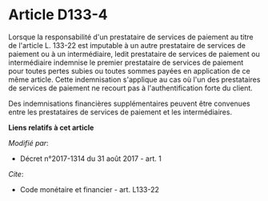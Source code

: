 # Article D133-4

Lorsque la responsabilité d'un prestataire de services de paiement au titre de l'article L. 133-22 est imputable à un autre
prestataire de services de paiement ou à un intermédiaire, ledit prestataire de services de paiement ou intermédiaire
indemnise le premier prestataire de services de paiement pour toutes pertes subies ou toutes sommes payées en application de
ce même article. Cette indemnisation s'applique au cas où l'un des prestataires de services de paiement ne recourt pas à
l'authentification forte du client.

Des indemnisations financières supplémentaires peuvent être convenues entre les prestataires de services de paiement et les
intermédiaires.

**Liens relatifs à cet article**

_Modifié par_:

  - Décret n°2017-1314 du 31 août 2017 - art. 1

_Cite_:

  - Code monétaire et financier - art. L133-22
